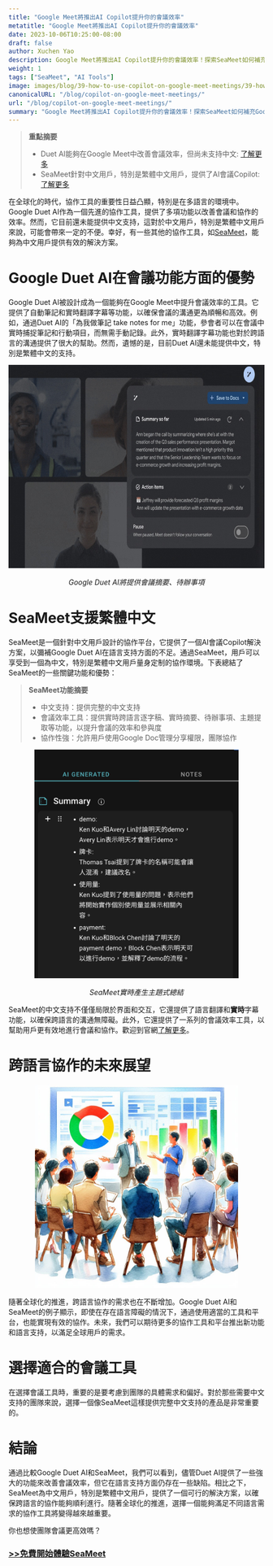 ```yaml
---
title: "Google Meet將推出AI Copilot提升你的會議效率"
metatitle: "Google Meet將推出AI Copilot提升你的會議效率"
date: 2023-10-06T10:25:00-08:00
draft: false
author: Xuchen Yao
description: Google Meet將推出AI Copilot提升你的會議效率！探索SeaMeet如何補充Google Duet AI在中文支持和會議效率方面的不足，並為繁體中文用戶提供更豐富的協作體驗，推動跨語言協作向前邁進。
weight: 1
tags: ["SeaMeet", "AI Tools"]
image: images/blog/39-how-to-use-copilot-on-google-meet-meetings/39-how-to-use-copilot-on-google-meet-meetings.jpeg
canonicalURL: "/blog/copilot-on-google-meet-meetings/"
url: "/blog/copilot-on-google-meet-meetings/"
summary: "Google Meet將推出AI Copilot提升你的會議效率！探索SeaMeet如何補充Google Duet AI在中文支持和會議效率方面的不足，並為繁體中文用戶提供更豐富的協作體驗，推動跨語言協作向前邁進。"
---
```



> **重點摘要**
> - Duet AI能夠在Google Meet中改善會議效率，但尚未支持中文: [了解更多](https://workspace.google.com/blog/product-announcements/duet-ai-in-workspace-now-available)
> - SeaMeet針對中文用戶，特別是繁體中文用戶，提供了AI會議Copilot: [了解更多](https://meet.seasalt.ai/?utm_source=blog)

在全球化的時代，協作工具的重要性日益凸顯，特別是在多語言的環境中。Google Duet AI作為一個先進的協作工具，提供了多項功能以改善會議和協作的效率。然而，它目前還未能提供中文支持，這對於中文用戶，特別是繁體中文用戶來說，可能會帶來一定的不便。幸好，有一些其他的協作工具，如[SeaMeet](https://meet.seasalt.ai/?utm_source=blog)，能夠為中文用戶提供有效的解決方案。

# Google Duet AI在會議功能方面的優勢

Google Duet AI被設計成為一個能夠在Google Meet中提升會議效率的工具。它提供了自動筆記和實時翻譯字幕等功能，以確保會議的溝通更為順暢和高效。例如，通過Duet AI的「為我做筆記 take notes for me」功能，參會者可以在會議中實時捕捉筆記和行動項目，而無需手動記錄。此外，實時翻譯字幕功能也對於跨語言的溝通提供了很大的幫助。然而，遺憾的是，目前Duet AI還未能提供中文，特別是繁體中文的支持。

<center>
<img height="400px" src="/images/blog/39-how-to-use-copilot-on-google-meet-meetings/1-google-meet-summary.jpeg" alt="Google Duet AI將提供會議摘要、待辦事項"/>

*Google Duet AI將提供會議摘要、待辦事項*
</center>


# SeaMeet支援繁體中文

SeaMeet是一個針對中文用戶設計的協作平台，它提供了一個AI會議Copilot解決方案，以彌補Google Duet AI在語言支持方面的不足。通過SeaMeet，用戶可以享受到一個為中文，特別是繁體中文用戶量身定制的協作環境。下表總結了SeaMeet的一些關鍵功能和優勢：

> **SeaMeet功能摘要**
> - 中文支持：提供完整的中文支持
> - 會議效率工具：提供實時跨語言逐字稿、實時摘要、待辦事項、主題提取等功能，以提升會議的效率和參與度
> - 協作性強：允許用戶使用Google Doc管理分享權限，團隊協作

<center>
<img height="450px" src="/images/blog/39-how-to-use-copilot-on-google-meet-meetings/2-實時產生主題式總結.png" alt="SeaMeet實時產生主題式總結"/>

*SeaMeet實時產生主題式總結*
</center>


SeaMeet的中文支持不僅僅局限於界面和交互，它還提供了語言翻譯和**實時**字幕功能，以確保跨語言的溝通無障礙。此外，它還提供了一系列的會議效率工具，以幫助用戶更有效地進行會議和協作。歡迎到官網[了解更多](https://meet.seasalt.ai/?utm_source=blog)。

# 跨語言協作的未來展望

<center>
<img height="400px" src="/images/blog/39-how-to-use-copilot-on-google-meet-meetings/3-having-meeting.jpeg" alt="SeaMeet與跨語言協作的未來展望"/>

</center>

隨著全球化的推進，跨語言協作的需求也在不斷增加。Google Duet AI和SeaMeet的例子顯示，即使在存在語言障礙的情況下，通過使用適當的工具和平台，也能實現有效的協作。未來，我們可以期待更多的協作工具和平台推出新功能和語言支持，以滿足全球用戶的需求。

# 選擇適合的會議工具

在選擇會議工具時，重要的是要考慮到團隊的具體需求和偏好。對於那些需要中文支持的團隊來說，選擇一個像SeaMeet這樣提供完整中文支持的產品是非常重要的。

# 結論

通過比較Google Duet AI和SeaMeet，我們可以看到，儘管Duet AI提供了一些強大的功能來改善會議效率，但它在語言支持方面仍存在一些缺陷。相比之下，SeaMeet為中文用戶，特別是繁體中文用戶，提供了一個可行的解決方案，以確保跨語言的協作能夠順利進行。隨著全球化的推進，選擇一個能夠滿足不同語言需求的協作工具將變得越來越重要。


你也想使團隊會議更高效嗎？

### [>>免費開始體驗SeaMeet](https://meet.seasalt.ai/?utm_source=blog)